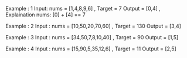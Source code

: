 Example : 1
Input: nums = [1,4,8,9,6] , Target = 7
Output = [0,4] , Explaination nums: [0] + [4] == 7

Example : 2
Input : nums = [10,50,20,70,60] , Target = 130
Output = [3,4] 

Example : 3
Input : nums = [34,50,7,8,10,40] , Target = 90
Output = [1,5]

Example : 4
Input : nums = [15,90,5,35,12,6] , Target = 11
Output = [2,5]


